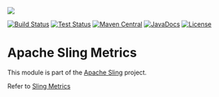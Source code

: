 [<img src="http://sling.apache.org/res/logos/sling.png"/>](http://sling.apache.org)

 [![Build Status](https://builds.apache.org/buildStatus/icon?job=sling-org-apache-sling-commons-metrics-1.8)](https://builds.apache.org/view/S-Z/view/Sling/job/sling-org-apache-sling-commons-metrics-1.8) [![Test Status](https://img.shields.io/jenkins/t/https/builds.apache.org/view/S-Z/view/Sling/job/sling-org-apache-sling-commons-metrics-1.8.svg)](https://builds.apache.org/view/S-Z/view/Sling/job/sling-org-apache-sling-commons-metrics-1.8/test_results_analyzer/) [![Maven Central](https://maven-badges.herokuapp.com/maven-central/org.apache.sling/org.apache.sling.commons.metrics/badge.svg)](http://search.maven.org/#search%7Cga%7C1%7Cg%3A%22org.apache.sling%22%20a%3A%22org.apache.sling.commons.metrics%22) [![JavaDocs](https://www.javadoc.io/badge/org.apache.sling/org.apache.sling.commons.metrics.svg)](https://www.javadoc.io/doc/org.apache.sling/org.apache.sling.commons.metrics) [![License](https://img.shields.io/badge/License-Apache%202.0-blue.svg)](https://www.apache.org/licenses/LICENSE-2.0)

# Apache Sling Metrics

This module is part of the [Apache Sling](https://sling.apache.org) project.

Refer to [Sling Metrics][1]

[1]: https://sling.apache.org/documentation/bundles/metrics.html
